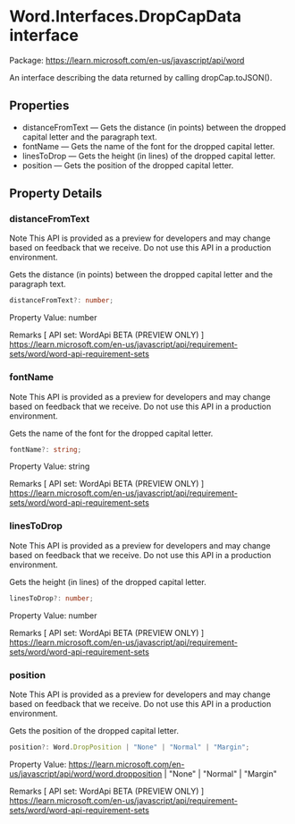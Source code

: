 # Word.Interfaces.DropCapData interface

Package: https://learn.microsoft.com/en-us/javascript/api/word

An interface describing the data returned by calling dropCap.toJSON().

## Properties

- distanceFromText — Gets the distance (in points) between the dropped capital letter and the paragraph text.
- fontName — Gets the name of the font for the dropped capital letter.
- linesToDrop — Gets the height (in lines) of the dropped capital letter.
- position — Gets the position of the dropped capital letter.

## Property Details

### distanceFromText

Note
This API is provided as a preview for developers and may change based on feedback that we receive. Do not use this API in a production environment.

Gets the distance (in points) between the dropped capital letter and the paragraph text.

```typescript
distanceFromText?: number;
```

Property Value: number

Remarks
[ API set: WordApi BETA (PREVIEW ONLY) ] https://learn.microsoft.com/en-us/javascript/api/requirement-sets/word/word-api-requirement-sets

### fontName

Note
This API is provided as a preview for developers and may change based on feedback that we receive. Do not use this API in a production environment.

Gets the name of the font for the dropped capital letter.

```typescript
fontName?: string;
```

Property Value: string

Remarks
[ API set: WordApi BETA (PREVIEW ONLY) ] https://learn.microsoft.com/en-us/javascript/api/requirement-sets/word/word-api-requirement-sets

### linesToDrop

Note
This API is provided as a preview for developers and may change based on feedback that we receive. Do not use this API in a production environment.

Gets the height (in lines) of the dropped capital letter.

```typescript
linesToDrop?: number;
```

Property Value: number

Remarks
[ API set: WordApi BETA (PREVIEW ONLY) ] https://learn.microsoft.com/en-us/javascript/api/requirement-sets/word/word-api-requirement-sets

### position

Note
This API is provided as a preview for developers and may change based on feedback that we receive. Do not use this API in a production environment.

Gets the position of the dropped capital letter.

```typescript
position?: Word.DropPosition | "None" | "Normal" | "Margin";
```

Property Value: https://learn.microsoft.com/en-us/javascript/api/word/word.dropposition | "None" | "Normal" | "Margin"

Remarks
[ API set: WordApi BETA (PREVIEW ONLY) ] https://learn.microsoft.com/en-us/javascript/api/requirement-sets/word/word-api-requirement-sets